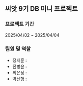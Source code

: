 ## 씨앗 9기 DB 미니 프로젝트 

### 프로젝트 기간
2025/04/02 ~ 2025/04/04

### 팀원 및 역할
- 정지훈 :
- 전병윤 :
- 최은정 :
- 박신형 :


